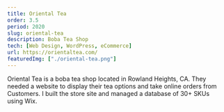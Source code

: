 ```yaml
---
title: Oriental Tea
order: 3.5
period: 2020
slug: oriental-tea
description: Boba Tea Shop
tech: [Web Design, WordPress, eCommerce]
url: https://orientaltea.com/
featuredImg: ["./oriental-tea.png"]
---
```


Oriental Tea is a boba tea shop located in Rowland Heights, CA. They needed a website to display their tea options and take online orders from Customers. I built the store site and managed a database of 30+ SKUs using Wix.